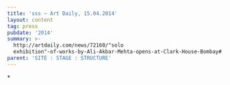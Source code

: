 ```yaml
---
title: 'sss ~ Art Daily, 15.04.2014'
layout: content
tag: press
pubdate: '2014'
summary: >-
  http://artdaily.com/news/72160/"solo
  exhibition"-of-works-by-Ali-Akbar-Mehta-opens-at-Clark-House-Bombay#.WvmVEMi-nMV
parent: 'SITE : STAGE : STRUCTURE'
---
```

\*
